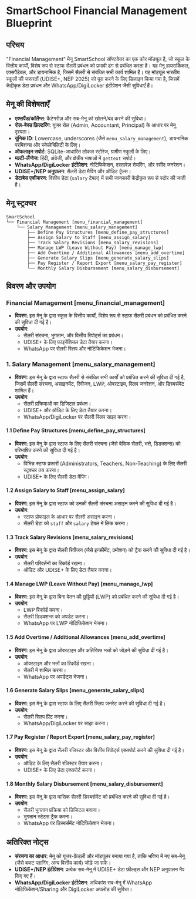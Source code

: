 # SmartSchool Financial Management Blueprint

## परिचय
"Financial Management" मेनू SmartSchool सॉफ्टवेयर का एक कोर मॉड्यूल है, जो स्कूल के वित्तीय कार्यों, विशेष रूप से स्टाफ सैलरी प्रबंधन को प्रभावी ढंग से प्रबंधित करता है। यह मेनू हायरार्किकल, एक्सपैंडेबल, और डायनामिक है, जिसमें सैलरी से संबंधित सभी कार्य शामिल हैं। यह मॉड्यूल भारतीय स्कूलों की जरूरतों (UDISE+, NEP 2025) को पूरा करने के लिए डिज़ाइन किया गया है, जिसमें केंद्रीकृत डेटा प्रबंधन और WhatsApp/DigiLocker इंटीग्रेशन जैसी सुविधाएँ हैं।

## मेनू की विशेषताएँ
- **एक्सपैंड/कॉलैप्स**: कैटेगरीज़ और सब-मेनू को खोलने/बंद करने की सुविधा।
- **रोल-बेस्ड फ़िल्टरिंग**: यूजर रोल (Admin, Accountant, Principal) के आधार पर मेनू दृश्यता।
- **यूनिक ID**: Lowercase, underscores (जैसे `menu_salary_management`), डायनामिक परमिशन्स और स्केलेबिलिटी के लिए।
- **ऑफलाइन सपोर्ट**: SQLite-आधारित लोकल स्टोरेज, ग्रामीण स्कूलों के लिए।
- **मल्टी-लैंग्वेज**: हिंदी, अंग्रेजी, और क्षेत्रीय भाषाओं में `gettext` सपोर्ट।
- **WhatsApp/DigiLocker इंटीग्रेशन**: नोटिफिकेशन, दस्तावेज़ शेयरिंग, और रसीद जनरेशन।
- **UDISE+/NEP अनुपालन**: सैलरी डेटा मैपिंग और ऑडिट ट्रेल्स।
- **डेटाबेस एकीकरण**: वित्तीय डेटा (`salary` टेबल) में सभी जानकारी केंद्रीकृत रूप से स्टोर की जाती है।

## मेनू स्ट्रक्चर
```
SmartSchool
└── Financial Management [menu_financial_management]
    └── Salary Management [menu_salary_management]
        ├── Define Pay Structures [menu_define_pay_structures]
        ├── Assign Salary to Staff [menu_assign_salary]
        ├── Track Salary Revisions [menu_salary_revisions]
        ├── Manage LWP (Leave Without Pay) [menu_manage_lwp]
        ├── Add Overtime / Additional Allowances [menu_add_overtime]
        ├── Generate Salary Slips [menu_generate_salary_slips]
        ├── Pay Register / Report Export [menu_salary_pay_register]
        └── Monthly Salary Disbursement [menu_salary_disbursement]
```

## विवरण और उपयोग

### Financial Management [menu_financial_management]
- **विवरण**: इस मेनू के द्वारा स्कूल के वित्तीय कार्यों, विशेष रूप से स्टाफ सैलरी प्रबंधन को प्रबंधित करने की सुविधा दी गई है।
- **उपयोग**:
  + सैलरी संरचना, भुगतान, और वित्तीय रिपोर्ट्स का प्रबंधन।
  + UDISE+ के लिए फाइनेंशियल डेटा तैयार करना।
  + WhatsApp पर सैलरी स्लिप और नोटिफिकेशन भेजना।

### 1. Salary Management [menu_salary_management]
- **विवरण**: इस मेनू के द्वारा स्टाफ सैलरी से संबंधित सभी कार्यों को प्रबंधित करने की सुविधा दी गई है, जिसमें सैलरी संरचना, असाइनमेंट, रिवीजन, LWP, ओवरटाइम, स्लिप जनरेशन, और डिस्बर्समेंट शामिल हैं।
- **उपयोग**:
  + सैलरी प्रक्रियाओं का डिजिटल प्रबंधन।
  + UDISE+ और ऑडिट के लिए डेटा तैयार करना।
  + WhatsApp/DigiLocker पर सैलरी स्लिप साझा करना।

#### 1.1 Define Pay Structures [menu_define_pay_structures]
- **विवरण**: इस मेनू के द्वारा स्टाफ के लिए सैलरी संरचना (जैसे बेसिक सैलरी, भत्ते, डिडक्शन्स) को परिभाषित करने की सुविधा दी गई है।
- **उपयोग**:
  + विभिन्न स्टाफ प्रकारों (Administrators, Teachers, Non-Teaching) के लिए सैलरी स्ट्रक्चर तय करना।
  + UDISE+ के लिए सैलरी डेटा मैपिंग।

#### 1.2 Assign Salary to Staff [menu_assign_salary]
- **विवरण**: इस मेनू के द्वारा स्टाफ को उनकी सैलरी संरचना असाइन करने की सुविधा दी गई है।
- **उपयोग**:
  + स्टाफ प्रोफाइल के आधार पर सैलरी असाइन करना।
  + सैलरी डेटा को `staff` और `salary` टेबल में लिंक करना।

#### 1.3 Track Salary Revisions [menu_salary_revisions]
- **विवरण**: इस मेनू के द्वारा सैलरी रिवीजन (जैसे इन्क्रीमेंट, प्रमोशन) को ट्रैक करने की सुविधा दी गई है।
- **उपयोग**:
  + सैलरी परिवर्तनों का रिकॉर्ड रखना।
  + ऑडिट और UDISE+ के लिए डेटा तैयार करना।

#### 1.4 Manage LWP (Leave Without Pay) [menu_manage_lwp]
- **विवरण**: इस मेनू के द्वारा बिना वेतन की छुट्टियों (LWP) को प्रबंधित करने की सुविधा दी गई है।
- **उपयोग**:
  + LWP रिकॉर्ड करना।
  + सैलरी डिडक्शन्स को अपडेट करना।
  + WhatsApp पर LWP नोटिफिकेशन भेजना।

#### 1.5 Add Overtime / Additional Allowances [menu_add_overtime]
- **विवरण**: इस मेनू के द्वारा ओवरटाइम और अतिरिक्त भत्तों को जोड़ने की सुविधा दी गई है।
- **उपयोग**:
  + ओवरटाइम और भत्तों का रिकॉर्ड रखना।
  + सैलरी में शामिल करना।
  + WhatsApp पर अपडेट्स भेजना।

#### 1.6 Generate Salary Slips [menu_generate_salary_slips]
- **विवरण**: इस मेनू के द्वारा स्टाफ के लिए सैलरी स्लिप जनरेट करने की सुविधा दी गई है।
- **उपयोग**:
  + सैलरी स्लिप प्रिंट करना।
  + WhatsApp/DigiLocker पर साझा करना।

#### 1.7 Pay Register / Report Export [menu_salary_pay_register]
- **विवरण**: इस मेनू के द्वारा सैलरी रजिस्टर और वित्तीय रिपोर्ट्स एक्सपोर्ट करने की सुविधा दी गई है।
- **उपयोग**:
  + ऑडिट के लिए सैलरी रजिस्टर तैयार करना।
  + UDISE+ के लिए डेटा एक्सपोर्ट करना।

#### 1.8 Monthly Salary Disbursement [menu_salary_disbursement]
- **विवरण**: इस मेनू के द्वारा मासिक सैलरी डिस्बर्समेंट को प्रबंधित करने की सुविधा दी गई है।
- **उपयोग**:
  + सैलरी भुगतान प्रक्रिया को डिजिटल बनाना।
  + भुगतान स्टेटस ट्रैक करना।
  + WhatsApp पर डिस्बर्समेंट नोटिफिकेशन भेजना।

## अतिरिक्त नोट्स
- **संरचना का आधार**: मेनू को यूजर-फ्रेंडली और मॉड्यूलर बनाया गया है, ताकि भविष्य में नए सब-मेनू (जैसे बजट प्लानिंग, अन्य वित्तीय कार्य) जोड़े जा सकें।
- **UDISE+/NEP इंटीग्रेशन**: प्रत्येक सब-मेनू में UDISE+ डेटा फ़ील्ड्स और NEP अनुपालन मैप किए गए हैं।
- **WhatsApp/DigiLocker इंटीग्रेशन**: अधिकांश सब-मेनू में WhatsApp नोटिफिकेशन/Sharing और DigiLocker अपलोड की सुविधा।
